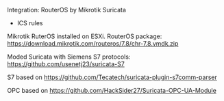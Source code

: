 Integration:
RouterOS by Mikrotik
Suricata
 + ICS rules
 
 
Mikrotik RuterOS installed on ESXi.
RouterOS package: https://download.mikrotik.com/routeros/7.8/chr-7.8.vmdk.zip

Moded Suricata with Siemens S7 protocols: https://github.com/usenetj23/suricata-S7

S7 based on https://github.com/Tecatech/suricata-plugin-s7comm-parser

OPC based on https://github.com/HackSider27/Suricata-OPC-UA-Module
